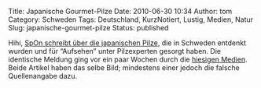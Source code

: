 Title: Japanische Gourmet-Pilze
Date: 2010-06-30 10:34
Author: tom
Category: Schweden
Tags: Deutschland, KurzNotiert, Lustig, Medien, Natur
Slug: japanische-gourmet-pilze
Status: published

Hihi, [SpOn schreibt über die japanischen
Pilze](http://www.spiegel.de/wissenschaft/natur/0,1518,703531,00.html),
die in Schweden entdenkt wurden und für “Aufsehen” unter Pilzexperten
gesorgt haben. Die identische Meldung ging vor ein paar Wochen durch die
[hiesigen
Medien](http://www.dn.se/nyheter/vetenskap/rart-svampfynd-i-norr-1.1117839).
Beide Artikel haben das selbe Bild; mindestens einer jedoch die falsche
Quellenangabe dazu.

